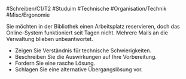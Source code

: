 #Schreiben/C1/T2 #Studuim #Technische
#Organisation/Technik #Misc/Ergonomie

Sie möchten in der Bibliothek einen Arbeitsplatz reservieren, doch das Online-System funktioniert seit Tagen nicht. Mehrere Mails an die Verwaltung blieben unbeantwortet.
- Zeigen Sie Verständnis für technische Schwierigkeiten.
- Beschreiben Sie die Auswirkungen auf Ihre Vorbereitung.
- Fordern Sie eine rasche Lösung.
- Schlagen Sie eine alternative Übergangslösung vor.